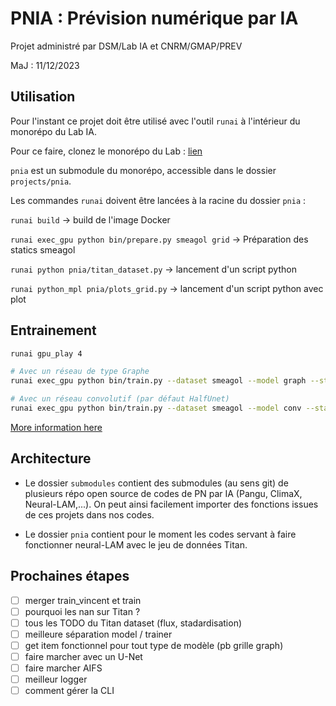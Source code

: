# PNIA : Prévision numérique par IA

Projet administré par DSM/Lab IA et CNRM/GMAP/PREV

MaJ : 11/12/2023

## Utilisation

Pour l'instant ce projet doit être utilisé avec l'outil `runai` à l'intérieur du monorépo du Lab IA.

Pour ce faire, clonez le monorépo du Lab : [lien](https://git.meteo.fr/dsm-labia/monorepo4ai)

`pnia` est un submodule du monorépo, accessible dans le dossier `projects/pnia`.

Les commandes `runai` doivent être lancées à la racine du dossier `pnia` :

```runai build```  -> build de l'image Docker

```runai exec_gpu python bin/prepare.py smeagol grid```  -> Préparation des statics smeagol

```runai python pnia/titan_dataset.py``` -> lancement d'un script python

```runai python_mpl pnia/plots_grid.py``` -> lancement d'un script python avec plot

## Entrainement

```bash
runai gpu_play 4

# Avec un réseau de type Graphe
runai exec_gpu python bin/train.py --dataset smeagol --model graph --standardize --gpus 4

# Avec un réseau convolutif (par défaut HalfUnet)
runai exec_gpu python bin/train.py --dataset smeagol --model conv --standardize --gpus 4
```
[More information here](./bin/Readme.md)

## Architecture

- Le dossier `submodules` contient des submodules (au sens git) de plusieurs répo open source de codes de PN par IA (Pangu, ClimaX, Neural-LAM,...). On peut ainsi facilement importer des fonctions issues de ces projets dans nos codes.

- Le dossier `pnia` contient pour le moment les codes servant à faire fonctionner neural-LAM avec le jeu de données Titan.

## Prochaines étapes

- [ ]  merger train_vincent et train
- [ ]  pourquoi les nan sur Titan ?
- [ ]  tous les TODO du Titan dataset (flux, stadardisation)
- [ ]  meilleure séparation model / trainer
- [ ]  get item fonctionnel pour tout type de modèle (pb grille graph)
- [ ]  faire marcher avec un U-Net
- [ ]  faire marcher AIFS
- [ ]  meilleur logger
- [ ]  comment gérer la CLI